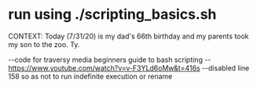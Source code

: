 # run using ./scripting_basics.sh

CONTEXT: Today (7/31/20) is my dad's 66th birthday and my parents took my son to the zoo. Ty.


--code for traversy media beginners guide to bash scripting
	--https://www.youtube.com/watch?v=v-F3YLd6oMw&t=416s
--disabled line 158 so as not to run indefinite execution or rename
